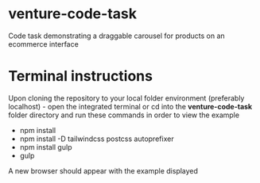 # venture-code-task
Code task demonstrating a draggable carousel for products on an ecommerce interface 

# Terminal instructions
Upon cloning the repository to your local folder environment (preferably localhost) - open the integrated terminal or cd into the **venture-code-task** folder directory and run these commands in order to view the example

- npm install
- npm install -D tailwindcss postcss autoprefixer
- npm install gulp
- gulp

A new browser should appear with the example displayed
